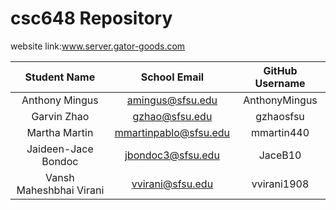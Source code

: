 # csc648 Repository

website link:www.server.gator-goods.com


| Student Name | School Email | GitHub Username |
|    :---:     |     :---:     |     :---:       |
| Anthony Mingus |        amingus@sfsu.edu       |     AnthonyMingus    |
|  Garvin Zhao   |        gzhao@sfsu.edu         |   gzhaosfsu          |
| Martha Martin  | mmartinpablo@sfsu.edu         |    mmartin440        |
| Jaideen-Jace Bondoc |        jbondoc3@sfsu.edu |        JaceB10       |
| Vansh Maheshbhai Virani |      vvirani@sfsu.edu |      vvirani1908    |
